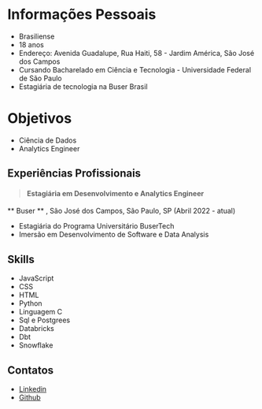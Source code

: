 # Informações Pessoais

- Brasiliense
- 18 anos
- Endereço: Avenida Guadalupe, Rua Haiti, 58 - Jardim América, São José dos Campos
- Cursando Bacharelado em Ciência e Tecnologia - Universidade Federal de São Paulo
- Estagiária de tecnologia na Buser Brasil

# Objetivos

- Ciência de Dados
- Analytics Engineer

## Experiências Profissionais

> #### Estagiária em Desenvolvimento e Analytics Engineer
>

** Buser ** , São José dos Campos, São Paulo, SP (Abril 2022 - atual)

- Estagiária do Programa Universitário BuserTech
- Imersão em Desenvolvimento de Software e Data Analysis

## Skills

- JavaScript
- CSS
- HTML
- Python
- Linguagem C
- Sql e Postgrees
- Databricks
- Dbt
- Snowflake


## Contatos

- [Linkedin](https://www.linkedin.com/in/ana-clara-coelho-544b85248/)
- [Github](https://github.com/AnaClaraCoelho)

